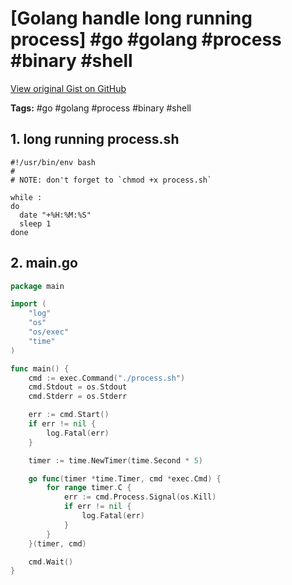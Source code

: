 # [Golang handle long running process] #go #golang #process #binary #shell

[View original Gist on GitHub](https://gist.github.com/Integralist/e47ac6d674c246d77e69d55e03c6b121)

**Tags:** #go #golang #process #binary #shell

## 1. long running process.sh

```shell
#!/usr/bin/env bash
#
# NOTE: don't forget to `chmod +x process.sh`

while :
do
  date "+%H:%M:%S"
  sleep 1
done

```

## 2. main.go

```go
package main

import (
	"log"
	"os"
	"os/exec"
	"time"
)

func main() {
	cmd := exec.Command("./process.sh")
	cmd.Stdout = os.Stdout
	cmd.Stderr = os.Stderr

	err := cmd.Start()
	if err != nil {
		log.Fatal(err)
	}

	timer := time.NewTimer(time.Second * 5)

	go func(timer *time.Timer, cmd *exec.Cmd) {
		for range timer.C {
			err := cmd.Process.Signal(os.Kill)
			if err != nil {
				log.Fatal(err)
			}
		}
	}(timer, cmd)

	cmd.Wait()
}
```


